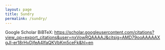 ```yaml
---
layout: page
title: Sundry
permalink: /sundry/
---
```


Google Scholar BiBTeX: https://scholar.googleusercontent.com/citations?view_op=export_citations&user=nxVowRQAAAAJ&citsig=AMD79ooAAAAAXgJl-er18rHvDjfeA4IfaQKVbKm5ceFk&hl=en